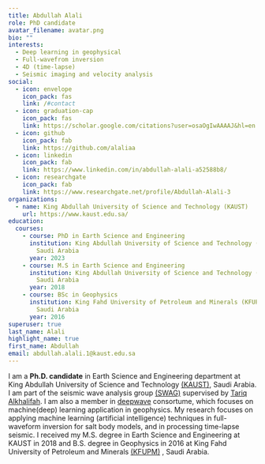 ```yaml
---
title: Abdullah Alali
role: PhD candidate
avatar_filename: avatar.png
bio: ""
interests:
  - Deep learning in geophysical
  - Full-wavefrom inversion
  - 4D (time-lapse)
  - Seismic imaging and velocity analysis
social:
  - icon: envelope
    icon_pack: fas
    link: /#contact
  - icon: graduation-cap
    icon_pack: fas
    link: https://scholar.google.com/citations?user=osaOgIwAAAAJ&hl=en
  - icon: github
    icon_pack: fab
    link: https://github.com/alaliaa
  - icon: linkedin
    icon_pack: fab
    link: https://www.linkedin.com/in/abdullah-alali-a52588b8/
  - icon: researchgate
    icon_pack: fab
    link: https://www.researchgate.net/profile/Abdullah-Alali-3
organizations:
  - name: King Abdullah University of Science and Technology (KAUST)
    url: https://www.kaust.edu.sa/
education:
  courses:
    - course: PhD in Earth Science and Engineering
      institution: King Abdullah University of Science and Technology (KAUST), Thuwal,
        Saudi Arabia
      year: 2023
    - course: M.S in Earth Science and Engineering
      institution: King Abdullah University of Science and Technology (KAUST), Thuwal,
        Saudi Arabia
      year: 2018
    - course: BSc in Geophysics
      institution: King Fahd University of Petroleum and Minerals (KFUPM), Dhahran,
        Saudi Arabia
      year: 2016
superuser: true
last_name: Alali
highlight_name: true
first_name: Abdullah
email: abdullah.alali.1@kaust.edu.sa
---
```

I am a **Ph.D. candidate** in Earth Science and Engineering department at King Abdullah University of Science and Technology [(KAUST)](https://www.kaust.edu.sa/en), Saudi Arabia. I am part of the seismic wave analysis group [(SWAG)](https://swag-kaust.github.io/swag-paper-template/) supervised by [Tariq Alkhalifah](https://www.kaust.edu.sa/en/study/faculty/tariq-a-alkhalifah). I am also a member in [deepwave](https://deepwave.kaust.edu.sa/) consortume, which focuses on machine(deep) learning application in geophysics. My research focuses on applying machine learning (artificial intelligence) techniques in full-waveform inversion for salt body models, and in processing time-lapse seismic. I received my M.S. degree in Earth Science and Engineering at KAUST in 2018 and B.S. degree in Geophysics in 2016 at King Fahd University of Petroleum and Minerals [(KFUPM)](http://www.kfupm.edu.sa/Default.aspx) , Saudi Arabia.
